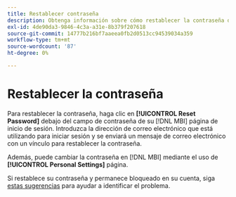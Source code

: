 ```yaml
---
title: Restablecer contraseña
description: Obtenga información sobre cómo restablecer la contraseña de un usuario.
exl-id: 4de90da3-9846-4c3a-a31e-8b379f207618
source-git-commit: 14777b216bf7aaeea0fb2d0513cc94539034a359
workflow-type: tm+mt
source-wordcount: '87'
ht-degree: 0%

---
```


# Restablecer la contraseña

Para restablecer la contraseña, haga clic en **[!UICONTROL Reset Password]** debajo del campo de contraseña de su [!DNL MBI] página de inicio de sesión. Introduzca la dirección de correo electrónico que está utilizando para iniciar sesión y se enviará un mensaje de correo electrónico con un vínculo para restablecer la contraseña.

Además, puede cambiar la contraseña en [!DNL MBI] mediante el uso de **[!UICONTROL Personal Settings]** página.

Si restablece su contraseña y permanece bloqueado en su cuenta, siga [estas sugerencias](https://experienceleague.adobe.com/docs/commerce-knowledge-base/kb/troubleshooting/miscellaneous/troubleshooting-mbi-account-lockout.html?lang=en) para ayudar a identificar el problema.
